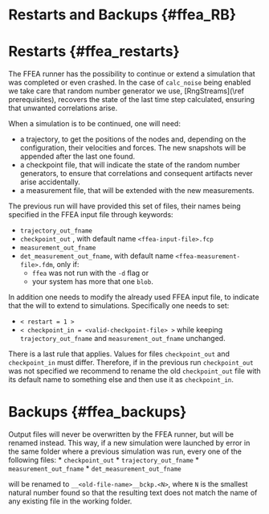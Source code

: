 
Restarts and Backups {#ffea_RB}
===============================




Restarts {#ffea_restarts}
=========================
The FFEA runner has the possibility to continue or extend a simulation that 
 was completed or even crashed. In the case of ` calc_noise ` being enabled
 we take care that random number generator we use, [RngStreams](\ref prerequisites), 
 recovers the state of the last time step calculated, ensuring that unwanted 
 correlations arise. 

When a simulation is to be continued,
 one will need:
  -  a trajectory, to get the positions of the nodes and, depending on
     the configuration, their velocities and forces. The new snapshots will be 
     appended after the last one found. 
  - a checkpoint file, that will indicate the state of the random number 
     generators, to ensure that correlations and consequent artifacts 
     never arise accidentally. 
  - a measurement file, that will be extended with the new measurements.


The previous run will have provided this set of files, their names being 
 specified in the FFEA input file through keywords:
  - ` trajectory_out_fname ` 
  - ` checkpoint_out ` , with default name ` <ffea-input-file>.fcp `
  - ` measurement_out_fname ` 
  - ` det_measurement_out_fname `, with default name ` <ffea-measurement-file>.fdm `, 
      only if:
      * ` ffea ` was not run with the ` -d ` flag or
      * your system has more that one ` blob `.


In addition one needs to modify the already used FFEA input file, to indicate
 that the will to extend to simulations. Specifically one needs to set:
  - ` < restart = 1 > `
  - ` < checkpoint_in = <valid-checkpoint-file> > ` 
while keeping ` trajectory_out_fname ` and ` measurement_out_fname ` unchanged.


There is a last rule that applies. Values for files ` checkpoint_out `
 and ` checkpoint_in ` must differ. Therefore, if in the previous run 
 ` checkpoint_out ` was not specified we recommend to 
 rename the old ` checkpoint_out ` file with its default name 
 to something else and then use it as ` checkpoint_in `.




Backups {#ffea_backups}
=======================
Output files will never be overwritten by the FFEA runner, but will be 
  renamed instead. This way, if a new simulation were launched by error 
  in the same folder where a previous simulation was run, every one 
  of the following files:
    * ` checkpoint_out ` 
    * ` trajectory_out_fname ` 
    * ` measurement_out_fname ` 
    * ` det_measurement_out_fname `

will be renamed to ` __<old-file-name>__bckp.<N> `, where ` N ` is the 
 smallest natural number found so that the resulting text does not match the name
 of any existing file in the working folder.


